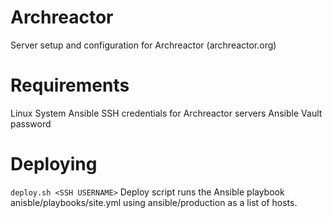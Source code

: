 # Archreactor
Server setup and configuration for Archreactor (archreactor.org)

# Requirements
Linux System
Ansible
SSH credentials for Archreactor servers
Ansible Vault password

# Deploying
```deploy.sh <SSH USERNAME>```
Deploy script runs the Ansible playbook anisble/playbooks/site.yml using ansible/production as a list of hosts. 